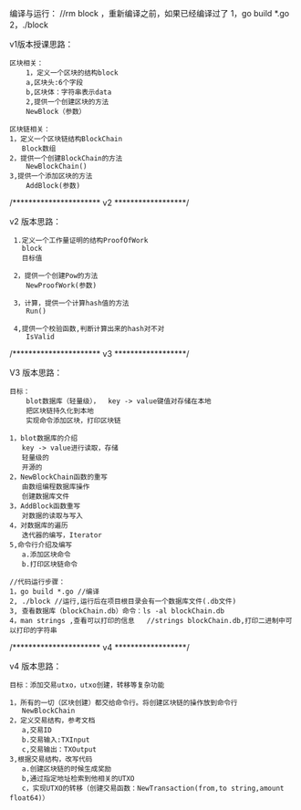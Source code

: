 
编译与运行：
//rm block ，重新编译之前，如果已经编译过了
1，go build *.go
2，./block


v1版本授课思路：

    区块相关：
        1，定义一个区块的结构block
        a,区块头:6个字段
        b,区块体：字符串表示data
        2,提供一个创建区块的方法
        NewBlock（参数）

    区块链相关：
    1，定义一个区块链结构BlockChain
       Block数组
    2，提供一个创建BlockChain的方法
        NewBlockChain()
    3,提供一个添加区块的方法
        AddBlock(参数)



/********************** v2 ******************/

v2 版本思路：

     1.定义一个工作量证明的结构ProofOfWork
       block
       目标值

     2，提供一个创建Pow的方法
        NewProofWork(参数)

     3，计算，提供一个计算hash值的方法
        Run()

     4,提供一个校验函数,判断计算出来的hash对不对
        IsValid


/********************** v3 ******************/

V3 版本思路：

    目标：
        blot数据库（轻量级），  key -> value键值对存储在本地
        把区块链持久化到本地
        实现命令添加区块，打印区块链

    1，blot数据库的介绍
       key -> value进行读取，存储
       轻量级的
       开源的
    2，NewBlockChain函数的重写
       由数组编程数据库操作
       创建数据库文件
    3，AddBlock函数重写
       对数据的读取与写入
    4，对数据库的遍历
       迭代器的编写，Iterator
    5,命令行介绍及编写
       a.添加区块命令
       b.打印区块链命令

    //代码运行步骤：
    1，go build *.go //编译
    2, ./block //运行,运行后在项目根目录会有一个数据库文件(.db文件)
    3, 查看数据库（blockChain.db）命令：ls -al blockChain.db
    4，man strings ,查看可以打印的信息   //strings blockChain.db,打印二进制中可以打印的字符串


/********************** v4 ******************/

v4 版本思路：

    目标：添加交易utxo，utxo创建，转移等复杂功能

    1，所有的一切（区块创建）都交给命令行。将创建区块链的操作放到命令行
       NewBlockChain
    2，定义交易结构，参考文档
       a,交易ID
       b.交易输入:TXInput
       c,交易输出：TXOutput
    3,根据交易结构，改写代码
       a.创建区块链的时候生成奖励
       b,通过指定地址检索到他相关的UTXO
       c，实现UTXO的转移（创建交易函数：NewTransaction(from,to string,amount float64)）





